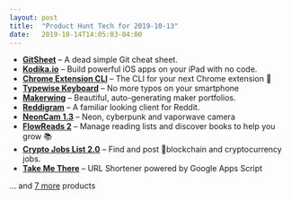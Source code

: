 ```yaml
---
layout: post
title:  "Product Hunt Tech for 2019-10-13"
date:   2019-10-14T14:05:03-04:00
---
```


* **[GitSheet](https://www.producthunt.com/posts/gitsheet?utm_campaign=producthunt-api&utm_medium=api&utm_source=Application%3A+Daily+Digest+RSS+%28ID%3A+3202%29)** – A dead simple Git cheat sheet.
* **[Kodika.io](https://www.producthunt.com/posts/kodika-io?utm_campaign=producthunt-api&utm_medium=api&utm_source=Application%3A+Daily+Digest+RSS+%28ID%3A+3202%29)** – Build powerful iOS apps on your iPad with no code.
* **[Chrome Extension CLI](https://www.producthunt.com/posts/chrome-extension-cli?utm_campaign=producthunt-api&utm_medium=api&utm_source=Application%3A+Daily+Digest+RSS+%28ID%3A+3202%29)** – The CLI for your next Chrome extension 🚀
* **[Typewise Keyboard](https://www.producthunt.com/posts/typewise-keyboard?utm_campaign=producthunt-api&utm_medium=api&utm_source=Application%3A+Daily+Digest+RSS+%28ID%3A+3202%29)** – No more typos on your smartphone
* **[Makerwing](https://www.producthunt.com/posts/makerwing?utm_campaign=producthunt-api&utm_medium=api&utm_source=Application%3A+Daily+Digest+RSS+%28ID%3A+3202%29)** – Beautiful, auto-generating maker portfolios.
* **[Reddigram](https://www.producthunt.com/posts/reddigram?utm_campaign=producthunt-api&utm_medium=api&utm_source=Application%3A+Daily+Digest+RSS+%28ID%3A+3202%29)** – A familiar looking client for Reddit.
* **[NeonCam 1.3](https://www.producthunt.com/posts/neoncam-1-3?utm_campaign=producthunt-api&utm_medium=api&utm_source=Application%3A+Daily+Digest+RSS+%28ID%3A+3202%29)** – Neon, cyberpunk and vaporwave camera
* **[FlowReads 2](https://www.producthunt.com/posts/flowreads-2-1?utm_campaign=producthunt-api&utm_medium=api&utm_source=Application%3A+Daily+Digest+RSS+%28ID%3A+3202%29)** – Manage reading lists and discover books to help you grow 📚
* **[Crypto Jobs List 2.0](https://www.producthunt.com/posts/crypto-jobs-list-2-0?utm_campaign=producthunt-api&utm_medium=api&utm_source=Application%3A+Daily+Digest+RSS+%28ID%3A+3202%29)** – Find and post 🔗blockchain and cryptocurrency jobs.
* **[Take Me There](https://www.producthunt.com/posts/take-me-there-2?utm_campaign=producthunt-api&utm_medium=api&utm_source=Application%3A+Daily+Digest+RSS+%28ID%3A+3202%29)** – URL Shortener powered by Google Apps Script

… and [7 more](https://www.producthunt.com/tech) products